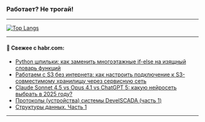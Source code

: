 ### Работает? Не трогай!

---
<!--
#### 🛠️ Technical stack:

![Java](https://img.shields.io/badge/Java-informational?logo=Oracle&style=flat&logoColor=white&color=FF4500)
![Kotlin](https://img.shields.io/badge/Kotlin-informational?logo=Kotlin&style=flat&logoColor=white&color=774D97)
![TS](https://img.shields.io/badge/TypeScript-informational?logo=typeScript&style=flat&logoColor=black&color=017acc)
![Python](https://img.shields.io/badge/Python-informational?logo=Python&style=flat&logoColor=black&color=ffdd54) <br>
![Spring](https://img.shields.io/badge/Spring-informational?logo=Spring&style=flat&logoColor=white&color=6DB33F) 
![SpringBoot](https://img.shields.io/badge/SpringBoot-informational?logo=SpringBoot&style=flat&logoColor=white&color=6DB33F)
![Nest](https://img.shields.io/badge/NestJS-informational?logo=NestJS&style=flat&logoColor=white&color=E0234E) 
![NodeJS](https://img.shields.io/badge/NodeJS-informational?logo=node.js&style=flat&logoColor=white&color=70A760)<br>
![PostgreSQL](https://img.shields.io/badge/PostgreSQL-informational?logo=PostgreSQL&style=flat&logoColor=white&color=DAA520)
![MongoDB](https://img.shields.io/badge/MongoDB-informational?logo=MongoDB&style=flat&logoColor=white&color=870000)
![Apache](https://img.shields.io/badge/Apache-informational?logo=apache&style=flat&logoColor=white&color=f74e28)

___ 
-->

<!--- #### 🛠️ : --->

[![Top Langs](https://github-readme-stats-82jvfl3w3-advtsettinggmailcoms-projects.vercel.app/api/top-langs/?username=zloylis&langs_count=10&hide_title=true&title_color=e6edf3&size_weight=0.5&count_weight=0.5&layout=compact&hide_progress=true&hide_border=true&theme=dracula&hide=css,makefile,cmake)](https://github.com/zloylis)

<!---


####  :octocat:&nbsp;&nbsp; Статистика:

![GitHub stats](https://github-readme-stats-u2qms2cxw-advtsettinggmailcoms-projects.vercel.app/api?username=zloylis&show_icons=true&hide_border=true&theme=dracula&title_color=e6edf3&include_all_commits=true&count_private=true&hide_rank=false&hide_title=true&rank_icon=github)
-->
---

#### 💬 Свежее с habr.com:

<!-- BLOG-POST-LIST:START -->
- [Python шпильки: как заменить многоэтажные if-else на изящный словарь функций](https://habr.com/ru/articles/956020/?utm_source=habrahabr&utm_medium=rss&utm_campaign=956020)
- [Работаем с S3 без интернета: как настроить подключение к S3-совместимому хранилищу через сервисную сеть](https://habr.com/ru/companies/vktech/articles/955008/?utm_source=habrahabr&utm_medium=rss&utm_campaign=955008)
- [Claude Sonnet 4.5 vs Opus 4.1 vs ChatGPT 5: какую нейросеть выбрать в 2025 году?](https://habr.com/ru/companies/bothub/articles/955822/?utm_source=habrahabr&utm_medium=rss&utm_campaign=955822)
- [Протоколы &lpar;устройства&rpar; системы DevelSCADA &lpar;часть 1&rpar;](https://habr.com/ru/articles/955982/?utm_source=habrahabr&utm_medium=rss&utm_campaign=955982)
- [Структуры данных. Часть 1](https://habr.com/ru/articles/955972/?utm_source=habrahabr&utm_medium=rss&utm_campaign=955972)
<!-- BLOG-POST-LIST:END -->

---
